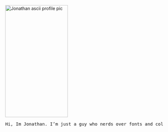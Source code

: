  <picture>
    <source media="(prefers-color-scheme: dark)" srcset="https://github.com/user-attachments/assets/23b1df27-9c1f-49ef-b83e-d3be60e537a7">
    <img alt="Jonathan ascii profile pic" width="200" height="360" src="https://github.com/user-attachments/assets/739779de-75e1-4e9a-8be1-3b79f5ace030" alt="ascii_image_light">
  </picture>

<pre>Hi, Im Jonathan. I’m just a guy who nerds over fonts and colors</pre>
